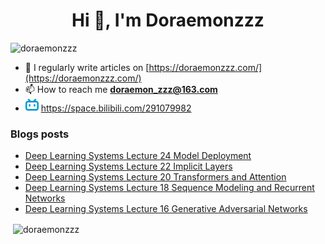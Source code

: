 <!--

### Hi there 👋

**Doraemonzzz/Doraemonzzz** is a ✨ _special_ ✨ repository because its `README.md` (this file) appears on your GitHub profile.

Here are some ideas to get you started:

- 🔭 I’m currently working on ...
- 🌱 I’m currently learning ...
- 👯 I’m looking to collaborate on ...
- 🤔 I’m looking for help with ...
- 💬 Ask me about ...
- 📫 How to reach me: ...
- 😄 Pronouns: ...
- ⚡ Fun fact: ...
-->



<h1 align="center">Hi 👋, I'm Doraemonzzz</h1>
<p align="left"> <img src="https://komarev.com/ghpvc/?username=doraemonzzz&label=Profile%20views&color=0e75b6&style=flat" alt="doraemonzzz" /> </p>

- 📝 I regularly write articles on [https://doraemonzzz.com/](https://doraemonzzz.com/)
- 📫 How to reach me **doraemon_zzz@163.com**
- ![](./bilibili.png) https://space.bilibili.com/291079982

### Blogs posts
<!-- BLOG-POST-LIST:START -->
- [Deep Learning Systems Lecture 24 Model Deployment](http://www.doraemonzzz.com/2023/02/20/2023-2-20-Deep-Learning-Systems-Lecture-24-Model-Deployment/)
- [Deep Learning Systems Lecture 22 Implicit Layers](http://www.doraemonzzz.com/2023/02/20/2023-2-20-Deep-Learning-Systems-Lecture-22-Implicit-Layers/)
- [Deep Learning Systems Lecture 20 Transformers and Attention](http://www.doraemonzzz.com/2023/02/20/2023-2-20-Deep-Learning-Systems-Lecture-20-Transformers-and-Attention/)
- [Deep Learning Systems Lecture 18 Sequence Modeling and Recurrent Networks](http://www.doraemonzzz.com/2023/02/20/2023-2-20-Deep-Learning-Systems-Lecture-18-Sequence-Modeling-and-Recurrent-Networks/)
- [Deep Learning Systems Lecture 16 Generative Adversarial Networks](http://www.doraemonzzz.com/2023/02/19/2023-2-19-Deep-Learning-Systems-Lecture-16-Generative-Adversarial-Networks/)
<!-- BLOG-POST-LIST:END -->

<p>&nbsp;<img align="center" src="https://github-readme-stats.vercel.app/api?username=doraemonzzz&show_icons=true&locale=en" alt="doraemonzzz" /></p>